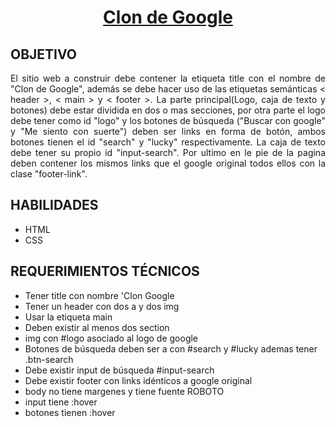 <h1 align="center"><a href="https://jonhxq.github.io/GOOGLE/">Clon de Google</a></h1>

<h2>OBJETIVO</h2>
<p align="justify">El sitio web a construir debe contener la etiqueta title con el nombre  de "Clon de Google", además  se debe hacer uso de las etiquetas semánticas < header >, < main > y < footer >. La parte  principal(Logo, caja de texto y botones)  debe estar dividida en dos o mas secciones, por otra parte el logo debe tener como id "logo" y los botones de búsqueda ("Buscar con google"  y "Me siento con suerte") deben  ser links en forma de botón, ambos botones tienen el id "search" y "lucky" respectivamente. La caja de texto  debe tener su propio id "input-search". Por ultimo en le pie de la pagina deben contener los mismos links que el google original todos ellos con la clase "footer-link".</p>

<h2>HABILIDADES</h2>
<ul>
    <li>HTML</li>
    <li>CSS</li>
</ul>

<h2>REQUERIMIENTOS TÉCNICOS</h2>
<ul>
    <li>Tener title con nombre 'Clon Google</li>
    <li>Tener un header con dos a y dos img</li>
    <li>Usar la etiqueta main</li>
    <li>Deben existir al menos dos section</li>
    <li>img con #logo asociado al logo de google</li>
    <li>Botones de búsqueda deben ser a con #search y #lucky ademas tener .btn-search</li>
    <li>Debe existir input de búsqueda #input-search</li>
    <li>Debe existir footer con links idénticos a google original</li>
    <li>body no tiene margenes y tiene fuente ROBOTO</li>
    <li>input tiene :hover</li>
    <li>botones tienen :hover</li>
</ul>